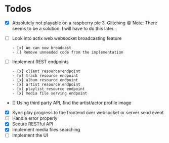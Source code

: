 # Todos

- [x] Absolutely not playable on a raspberry pie 3. Glitching 😟 Note: There
      seems to be a solution. I will have to do this later...
- [ ] Look into actix web websocket broadcasting feature

      - [x] We can now broadcast
      - [] Remove unneeded code from the implementation
- [ ] Implement REST endpoints

      - [x] client resource endpoint
      - [x] track resource endpoint
      - [x] album resource endpoint
      - [x] artist resource endpoint 
      - [x] playlist resource endpoint 
      - [x] media file serving endpoint
- [] Using third party API, find the artist/actor profile image
- [x] Sync play progress to the frontend over websocket or server send event
- [ ] Handle error properly
- [x] Secure RESTful API
- [x] Implement media files searching
- [ ] Implement the UI
